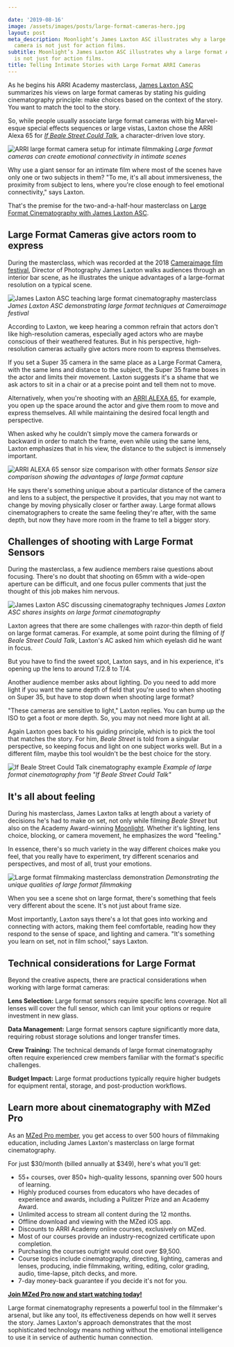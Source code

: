 ```yaml
---

date: '2019-08-16'
image: /assets/images/posts/large-format-cameras-hero.jpg
layout: post
meta_description: Moonlight’s James Laxton ASC illustrates why a large format ARRI
  camera is not just for action films.
subtitle: Moonlight’s James Laxton ASC illustrates why a large format ARRI camera
  is not just for action films.
title: Telling Intimate Stories with Large Format ARRI Cameras
---
```


As he begins his ARRI Academy masterclass, [James Laxton ASC](https://en.wikipedia.org/wiki/James_Laxton) summarizes his views on large format cameras by stating his guiding cinematography principle: make choices based on the context of the story. You want to match the tool to the story.

So, while people usually associate large format cameras with big Marvel-esque special effects sequences or large vistas, Laxton chose the ARRI Alexa 65 for [*If Beale Street Could Talk*](https://www.imdb.com/title/tt7125860/), a character-driven love story.

![ARRI large format camera setup for intimate filmmaking](/assets/images/posts/large-format-cameras-arri-setup.jpg)
*Large format cameras can create emotional connectivity in intimate scenes*

Why use a giant sensor for an intimate film where most of the scenes have only one or two subjects in them? "To me, it's all about immersiveness, the proximity from subject to lens, where you're close enough to feel emotional connectivity," says Laxton.

That's the premise for the two-and-a-half-hour masterclass on [Large Format Cinematography with James Laxton ASC](https://www.mzed.com/courses/large-format-cinematography-with-james-laxton-asc).

## Large Format Cameras give actors room to express

During the masterclass, which was recorded at the 2018 [Cameraimage film festival](https://camerimage.pl/en/), Director of Photography James Laxton walks audiences through an interior bar scene, as he illustrates the unique advantages of a large-format resolution on a typical scene.

![James Laxton ASC teaching large format cinematography masterclass](/assets/images/posts/large-format-cameras-masterclass.jpg)
*James Laxton ASC demonstrating large format techniques at Cameraimage festival*

According to Laxton, we keep hearing a common refrain that actors don't like high-resolution cameras, especially aged actors who are maybe conscious of their weathered features. But in his perspective, high-resolution cameras actually give actors more room to express themselves.

If you set a Super 35 camera in the same place as a Large Format Camera, with the same lens and distance to the subject, the Super 35 frame boxes in the actor and limits their movement. Laxton suggests it's a shame that we ask actors to sit in a chair or at a precise point and tell them not to move.

Alternatively, when you're shooting with an [ARRI ALEXA 65](https://arrirentalgroup.com/alexa65/), for example, you open up the space around the actor and give them room to move and express themselves. All while maintaining the desired focal length and perspective.

When asked why he couldn't simply move the camera forwards or backward in order to match the frame, even while using the same lens, Laxton emphasizes that in his view, the distance to the subject is immensely important.

![ARRI ALEXA 65 sensor size comparison with other formats](/assets/images/posts/large-format-cameras-sensor-comparison.png)
*Sensor size comparison showing the advantages of large format capture*

He says there's something unique about a particular distance of the camera and lens to a subject, the perspective it provides, that you may not want to change by moving physically closer or farther away. Large format allows cinematographers to create the same feeling they're after, with the same depth, but now they have more room in the frame to tell a bigger story.

## Challenges of shooting with Large Format Sensors

During the masterclass, a few audience members raise questions about focusing. There's no doubt that shooting on 65mm with a wide-open aperture can be difficult, and one focus puller comments that just the thought of this job makes him nervous.

![James Laxton ASC discussing cinematography techniques](/assets/images/posts/large-format-cameras-james-laxton.jpg)
*James Laxton ASC shares insights on large format cinematography*

Laxton agrees that there are some challenges with razor-thin depth of field on large format cameras. For example, at some point during the filming of *If Beale Street Could Talk*, Laxton's AC asked him which eyelash did he want in focus.

But you have to find the sweet spot, Laxton says, and in his experience, it's opening up the lens to around T/2.8 to T/4.

Another audience member asks about lighting. Do you need to add more light if you want the same depth of field that you're used to when shooting on Super 35, but have to stop down when shooting large format?

"These cameras are sensitive to light," Laxton replies. You can bump up the ISO to get a foot or more depth. So, you may not need more light at all.

Again Laxton goes back to his guiding principle, which is to pick the tool that matches the story. For him, *Beale Street* is told from a singular perspective, so keeping focus and light on one subject works well. But in a different film, maybe this tool wouldn't be the best choice for the story.

![If Beale Street Could Talk cinematography example](/assets/images/posts/large-format-cameras-beale-street.jpg)
*Example of large format cinematography from "If Beale Street Could Talk"*

## It's all about feeling

During his masterclass, James Laxton talks at length about a variety of decisions he's had to make on set, not only while filming *Beale Street* but also on the Academy Award-winning [Moonlight](https://en.wikipedia.org/wiki/Moonlight_(2016_film)). Whether it's lighting, lens choice, blocking, or camera movement, he emphasizes the word "feeling."

In essence, there's so much variety in the way different choices make you feel, that you really have to experiment, try different scenarios and perspectives, and most of all, trust your emotions.

![Large format filmmaking masterclass demonstration](/assets/images/posts/large-format-cameras-filmmaking-masterclass.jpg)
*Demonstrating the unique qualities of large format filmmaking*

When you see a scene shot on large format, there's something that feels very different about the scene. It's not just about frame size.

Most importantly, Laxton says there's a lot that goes into working and connecting with actors, making them feel comfortable, reading how they respond to the sense of space, and lighting and camera. "It's something you learn on set, not in film school," says Laxton.

## Technical considerations for Large Format

Beyond the creative aspects, there are practical considerations when working with large format cameras:

**Lens Selection:** Large format sensors require specific lens coverage. Not all lenses will cover the full sensor, which can limit your options or require investment in new glass.

**Data Management:** Large format sensors capture significantly more data, requiring robust storage solutions and longer transfer times.

**Crew Training:** The technical demands of large format cinematography often require experienced crew members familiar with the format's specific challenges.

**Budget Impact:** Large format productions typically require higher budgets for equipment rental, storage, and post-production workflows.

## Learn more about cinematography with MZed Pro

As an [MZed Pro member](https://www.mzed.com/), you get access to over 500 hours of filmmaking education, including James Laxton's masterclass on large format cinematography.

For just $30/month (billed annually at $349), here's what you'll get:

- 55+ courses, over 850+ high-quality lessons, spanning over 500 hours of learning.
- Highly produced courses from educators who have decades of experience and awards, including a Pulitzer Prize and an Academy Award.
- Unlimited access to stream all content during the 12 months.
- Offline download and viewing with the MZed iOS app.
- Discounts to ARRI Academy online courses, exclusively on MZed.
- Most of our courses provide an industry-recognized certificate upon completion.
- Purchasing the courses outright would cost over $9,500.
- Course topics include cinematography, directing, lighting, cameras and lenses, producing, indie filmmaking, writing, editing, color grading, audio, time-lapse, pitch decks, and more.
- 7-day money-back guarantee if you decide it's not for you.

[**Join MZed Pro now and start watching today!**](https://www.mzed.com/)

Large format cinematography represents a powerful tool in the filmmaker's arsenal, but like any tool, its effectiveness depends on how well it serves the story. James Laxton's approach demonstrates that the most sophisticated technology means nothing without the emotional intelligence to use it in service of authentic human connection.